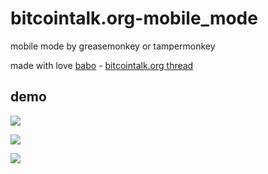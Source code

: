 # bitcointalk.org-mobile_mode
mobile mode by greasemonkey or tampermonkey

made with love [babo](https://bitcointalk.org/index.php?action=profile;u=65636) - [bitcointalk.org thread](https://bitcointalk.org/index.php?topic=5513278.0)


## demo
[ ![](https://talkimg.com/images/2024/10/15/8k4zf.th.png) ](https://talkimg.com/images/2024/10/15/8k4zf.png)

[ ![](https://talkimg.com/images/2024/10/15/8k5hZ.th.png) ](https://talkimg.com/images/2024/10/15/8k5hZ.png)

[ ![](https://talkimg.com/images/2024/10/15/8k708.th.png) ](https://talkimg.com/images/2024/10/15/8k708.png)
